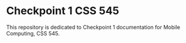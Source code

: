 # Checkpoint 1 CSS 545
This repository is dedicated to Checkpoint 1 documentation for Mobile Computing, CSS 545.
